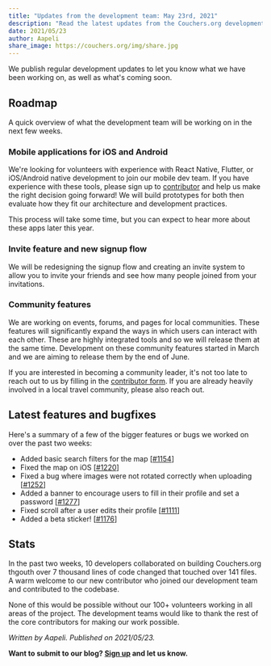 ```yaml
---
title: "Updates from the development team: May 23rd, 2021"
description: "Read the latest updates from the Couchers.org development team."
date: 2021/05/23
author: Aapeli
share_image: https://couchers.org/img/share.jpg
---
```


We publish regular development updates to let you know what we have been working on, as well as what's coming soon.

## Roadmap

A quick overview of what the development team will be working on in the next few weeks.

### Mobile applications for iOS and Android

We're looking for volunteers with experience with React Native, Flutter, or iOS/Android native development to join our mobile dev team. If you have experience with these tools, please sign up to [contributor](https://app.couchers.org/contribute) and help us make the right decision going forward! We will build prototypes for both then evaluate how they fit our architecture and development practices.

This process will take some time, but you can expect to hear more about these apps later this year.

### Invite feature and new signup flow

We will be redesigning the signup flow and creating an invite system to allow you to invite your friends and see how many people joined from your invitations.

### Community features

We are working on events, forums, and pages for local communities. These features will significantly expand the ways in which users can interact with each other. These are highly integrated tools and so we will release them at the same time. Development on these community features started in March and we are aiming to release them by the end of June.

If you are interested in becoming a community leader, it's not too late to reach out to us by filling in the [contributor form](https://app.couchers.org/contribute). If you are already heavily involved in a local travel community, please also reach out.

## Latest features and bugfixes

Here's a summary of a few of the bigger features or bugs we worked on over the past two weeks:

* Added basic search filters for the map [[#1154](https://github.com/Couchers-org/couchers/pull/1154)]
* Fixed the map on iOS [[#1220](https://github.com/Couchers-org/couchers/pull/1220)]
* Fixed a bug where images were not rotated correctly when uploading [[#1252](https://github.com/Couchers-org/couchers/pull/1252)]
* Added a banner to encourage users to fill in their profile and set a password [[#1277](https://github.com/Couchers-org/couchers/pull/1277)]
* Fixed scroll after a user edits their profile [[#1111](https://github.com/Couchers-org/couchers/pull/1111)]
* Added a beta sticker! [[#1176](https://github.com/Couchers-org/couchers/pull/1176)]

## Stats

In the past two weeks, 10 developers collaborated on building Couchers.org thgouth over 7 thousand lines of code changed that touched over 141 files. A warm welcome to our new contributor who joined our development team and contributed to the codebase.

None of this would be possible without our 100+ volunteers working in all areas of the project. The development teams would like to thank the rest of the core contributors for making our work possible.


*Written by Aapeli. Published on 2021/05/23.*

**Want to submit to our blog? [Sign up](/volunteer) and let us know.**
